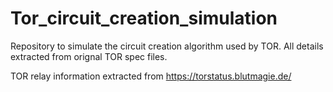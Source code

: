 # Tor_circuit_creation_simulation
Repository to simulate the circuit creation algorithm used by TOR. All details extracted from orignal TOR spec files.

TOR relay information extracted from https://torstatus.blutmagie.de/


